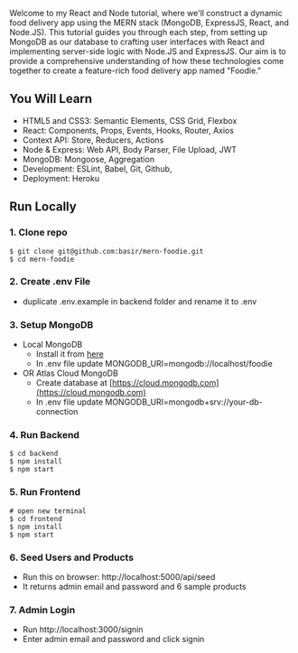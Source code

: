 
Welcome to my React and Node tutorial, where we'll construct a dynamic food delivery app using the MERN stack (MongoDB, ExpressJS, React, and Node.JS). This tutorial guides you through each step, from setting up MongoDB as our database to crafting user interfaces with React and implementing server-side logic with Node.JS and ExpressJS. Our aim is to provide a comprehensive understanding of how these technologies come together to create a feature-rich food delivery app named "Foodie."
## You Will Learn

- HTML5 and CSS3: Semantic Elements, CSS Grid, Flexbox
- React: Components, Props, Events, Hooks, Router, Axios
- Context API: Store, Reducers, Actions
- Node & Express: Web API, Body Parser, File Upload, JWT
- MongoDB: Mongoose, Aggregation
- Development: ESLint, Babel, Git, Github,  
- Deployment: Heroku

## Run Locally

### 1. Clone repo

```
$ git clone git@github.com:basir/mern-foodie.git
$ cd mern-foodie
```

### 2. Create .env File

- duplicate .env.example in backend folder and rename it to .env

### 3. Setup MongoDB

- Local MongoDB
  - Install it from [here](https://www.mongodb.com/try/download/community)
  - In .env file update MONGODB_URI=mongodb://localhost/foodie
- OR Atlas Cloud MongoDB
  - Create database at [https://cloud.mongodb.com](https://cloud.mongodb.com)
  - In .env file update MONGODB_URI=mongodb+srv://your-db-connection

### 4. Run Backend

```
$ cd backend
$ npm install
$ npm start
```

### 5. Run Frontend

```
# open new terminal
$ cd frontend
$ npm install
$ npm start
```

### 6. Seed Users and Products

- Run this on browser: http://localhost:5000/api/seed
- It returns admin email and password and 6 sample products

### 7. Admin Login

- Run http://localhost:3000/signin
- Enter admin email and password and click signin


